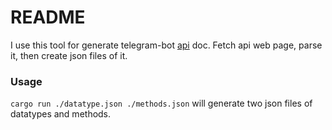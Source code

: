 # README #

I use this tool for generate telegram-bot [api](https://core.telegram.org/bots/api) doc. Fetch api web page, parse it, then create json files of it.

### Usage ###

`cargo run ./datatype.json ./methods.json` will generate two json files of datatypes and methods.
